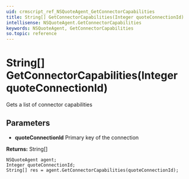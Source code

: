 ```yaml
---
uid: crmscript_ref_NSQuoteAgent_GetConnectorCapabilities
title: String[] GetConnectorCapabilities(Integer quoteConnectionId)
intellisense: NSQuoteAgent.GetConnectorCapabilities
keywords: NSQuoteAgent, GetConnectorCapabilities
so.topic: reference
---
```


# String[] GetConnectorCapabilities(Integer quoteConnectionId)

Gets a list of connector capabilities

## Parameters

* **quoteConnectionId** Primary key of the connection

**Returns:** String[]

```crmscript
NSQuoteAgent agent;
Integer quoteConnectionId;
String[] res = agent.GetConnectorCapabilities(quoteConnectionId);
```

